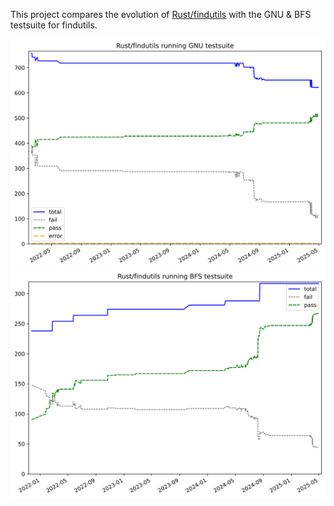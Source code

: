 This project compares the evolution of [Rust/findutils](https://github.com/uutils/findutils) with the GNU & BFS testsuite for findutils.

![Evolution over time - GNU testsuite](gnu-results.svg)
![Evolution over time - BFS testsuite](bfs-results.svg)
